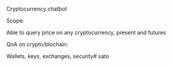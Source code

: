 Cryptocurrency chatbot

Scope:

Able to query price on any cryptocurrency, present and futures

QnA on crypto/blochain:

Wallets, keys, exchanges, security#   s a t o  
 